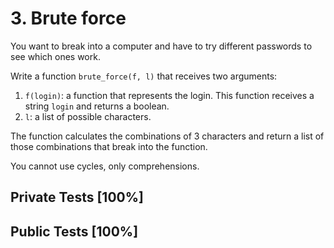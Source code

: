 # 3. Brute force

You want to break into a computer and have to try different passwords to see which ones work.


Write a function `brute_force(f, l)` that receives two arguments:


1. `f(login)`: a function that represents the login. This function receives a string `login` and returns a boolean.
2. `l`: a list of possible characters.


The function calculates the combinations of 3 characters and return a list of those combinations that break into the function.


You cannot use cycles, only comprehensions.



## Private Tests [100%]

## Public Tests [100%]
